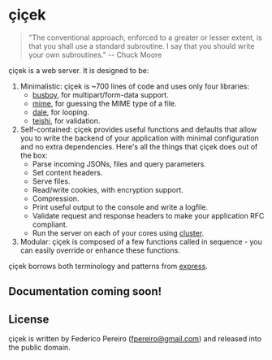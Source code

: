 # çiçek

> "The conventional approach, enforced to a greater or lesser extent, is that you shall use a standard subroutine. I say that you should write your own subroutines." -- Chuck Moore

çiçek is a web server. It is designed to be:

1. Minimalistic: çiçek is ~700 lines of code and uses only four libraries:
   * [busboy](https://github.com/mscdex/busboy), for multipart/form-data support.
   * [mime](https://github.com/broofa/node-mime), for guessing the MIME type of a file.
   * [dale](https://github.com/fpereiro/dale), for looping.
   * [teishi](https://github.com/fpereiro/teishi), for validation.
2. Self-contained: çiçek provides useful functions and defaults that allow you to write the backend of your application with minimal configuration and no extra dependencies. Here's all the things that çiçek does out of the box:
   * Parse incoming JSONs, files and query parameters.
   * Set content headers.
   * Serve files.
   * Read/write cookies, with encryption support.
   * Compression.
   * Print useful output to the console and write a logfile.
   * Validate request and response headers to make your application RFC compliant.
   * Run the server on each of your cores using [cluster](https://nodejs.org/api/cluster.html).
3. Modular: çiçek is composed of a few functions called in sequence - you can easily override or enhance these functions.

çiçek borrows both terminology and patterns from [express](https://github.com/strongloop/express).

## Documentation coming soon!

## License

çiçek is written by Federico Pereiro (fpereiro@gmail.com) and released into the public domain.
